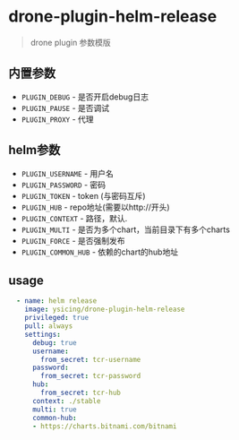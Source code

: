 # drone-plugin-helm-release

> drone plugin 参数模版

## 内置参数

- `PLUGIN_DEBUG` - 是否开启debug日志
- `PLUGIN_PAUSE` - 是否调试
- `PLUGIN_PROXY` - 代理

## helm参数

- `PLUGIN_USERNAME` - 用户名
- `PLUGIN_PASSWORD` - 密码
- `PLUGIN_TOKEN`	- token (与密码互斥)
- `PLUGIN_HUB`	- repo地址(需要以http://开头) 
- `PLUGIN_CONTEXT` - 路径，默认.
- `PLUGIN_MULTI` - 是否为多个chart，当前目录下有多个charts
- `PLUGIN_FORCE` - 是否强制发布
- `PLUGIN_COMMON_HUB` - 依赖的chart的hub地址

## usage

```yaml
  - name: helm release
    image: ysicing/drone-plugin-helm-release
    privileged: true
    pull: always
    settings:
      debug: true
      username:
        from_secret: tcr-username
      password:
        from_secret: tcr-password
      hub:
        from_secret: tcr-hub
      context: ./stable
      multi: true
      common-hub: 
      - https://charts.bitnami.com/bitnami
```
